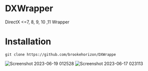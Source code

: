 # DXWrapper
DirectX &lt;=7, 8, 9, 10 ,11 Wrapper 

# Installation
```git clone https://github.com/brookehorizon/DXWrappe```



![Screenshot 2023-06-19 012528](https://github.com/brookehorizon/DXWrapper/assets/86805843/e5172ed0-2045-41ab-a7b1-bc1b3544905d)
![Screenshot 2023-06-17 023113](https://github.com/brookehorizon/DXWrapper/assets/86805843/a544985f-53fd-4b15-8281-604c29b79ebb)
